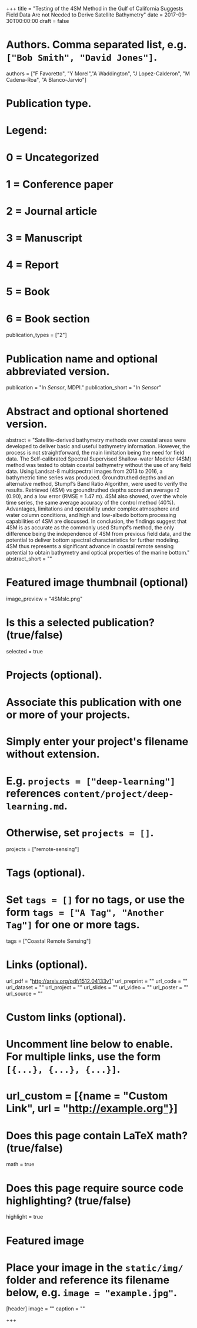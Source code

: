 +++
title = "Testing of the 4SM Method in the Gulf of California Suggests Field Data Are not Needed to Derive Satellite Bathymetry"
date = 2017-09-30T00:00:00
draft = false

# Authors. Comma separated list, e.g. `["Bob Smith", "David Jones"]`.
authors = ["F Favoretto", "Y Morel","A Waddington", "J Lopez-Calderon", "M Cadena-Roa", "A Blanco-Jarvio"]

# Publication type.
# Legend:
# 0 = Uncategorized
# 1 = Conference paper
# 2 = Journal article
# 3 = Manuscript
# 4 = Report
# 5 = Book
# 6 = Book section
publication_types = ["2"]

# Publication name and optional abbreviated version.
publication = "In *Sensor*, MDPI."
publication_short = "In *Sensor*"

# Abstract and optional shortened version.
abstract =  "Satellite-derived bathymetry methods over coastal areas were developed to deliver basic and useful bathymetry information. However, the process is not straightforward, the main limitation being the need for field data. The Self-calibrated Spectral Supervised Shallow-water Modeler (4SM) method was tested to obtain coastal bathymetry without the use of any field data. Using Landsat-8 multispectral images from 2013 to 2016, a bathymetric time series was produced. Groundtruthed depths and an alternative method, Stumpf’s Band Ratio Algorithm, were used to verify the results. Retrieved (4SM) vs groundtruthed depths scored an average r2 (0.90), and a low error (RMSE = 1.47 m). 4SM also showed, over the whole time series, the same average accuracy of the control method (40%). Advantages, limitations and operability under complex atmosphere and water column conditions, and high and low-albedo bottom processing capabilities of 4SM are discussed. In conclusion, the findings suggest that 4SM is as accurate as the commonly used Stumpf’s method, the only difference being the independence of 4SM from previous field data, and the potential to deliver bottom spectral characteristics for further modeling. 4SM thus represents a significant advance in coastal remote sensing potential to obtain bathymetry and optical properties of the marine bottom." 
abstract_short = ""

# Featured image thumbnail (optional)
image_preview = "4SMslc.png"

# Is this a selected publication? (true/false)
selected = true

# Projects (optional).
#   Associate this publication with one or more of your projects.
#   Simply enter your project's filename without extension.
#   E.g. `projects = ["deep-learning"]` references `content/project/deep-learning.md`.
#   Otherwise, set `projects = []`.
projects = ["remote-sensing"]

# Tags (optional).
#   Set `tags = []` for no tags, or use the form `tags = ["A Tag", "Another Tag"]` for one or more tags.
tags = ["Coastal Remote Sensing"]

# Links (optional).
url_pdf = "http://arxiv.org/pdf/1512.04133v1"
url_preprint = ""
url_code = ""
url_dataset = ""
url_project = ""
url_slides = ""
url_video = ""
url_poster = ""
url_source = ""

# Custom links (optional).
#   Uncomment line below to enable. For multiple links, use the form `[{...}, {...}, {...}]`.
# url_custom = [{name = "Custom Link", url = "http://example.org"}]

# Does this page contain LaTeX math? (true/false)
math = true

# Does this page require source code highlighting? (true/false)
highlight = true

# Featured image
# Place your image in the `static/img/` folder and reference its filename below, e.g. `image = "example.jpg"`.
[header]
image = ""
caption = ""

+++
